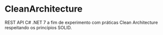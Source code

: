 # CleanArchitecture
REST API C# .NET 7 a fim de experimento com práticas Clean Architecture respeitando os princípios SOLID.
